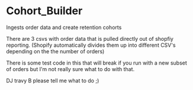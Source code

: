 # Cohort_Builder
Ingests order data and create retention cohorts


There are 3 csvs with order data that is pulled directly out of shopfiy reporting. (Shopify automatically divides them up into different CSV's depending on the the number of orders)

There is some test code in this that will break if you run with a new subset of orders but I'm not really sure what to do with that. 

DJ travy B please tell me what to do ;) 
